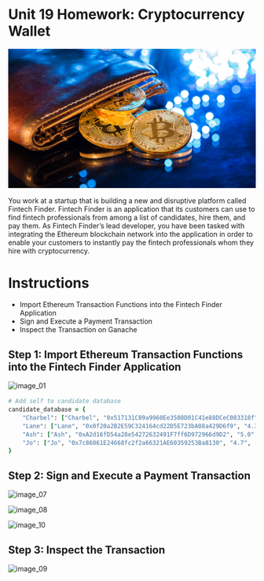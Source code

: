 # Unit 19 Homework: Cryptocurrency Wallet

![An image shows a wallet with bitcoin.](Images/19-4-challenge-image.png)

You work at a startup that is building a new and disruptive platform called Fintech Finder. Fintech Finder is an application that its customers can use to find fintech professionals from among a list of candidates, hire them, and pay them. As Fintech Finder’s lead developer, you have been tasked with integrating the Ethereum blockchain network into the application in order to enable your customers to instantly pay the fintech professionals whom they hire with cryptocurrency.

# Instructions

* Import Ethereum Transaction Functions into the Fintech Finder Application
* Sign and Execute a Payment Transaction
* Inspect the Transaction on Ganache

## Step 1: Import Ethereum Transaction Functions into the Fintech Finder Application

![image_01](https://user-images.githubusercontent.com/95597283/167981616-6b9a2a7b-dece-4b9b-9325-111b28e2d7c4.png)

```ruby
# Add self to candidate database
candidate_database = {
    "Charbel": ["Charbel", "0x517131C89a9960Ee3508D01C41e88DCeC083318f", "4.1", .16, "Images/charbel.jpg"],
    "Lane": ["Lane", "0x0f20a2B2E59C324164cd22D5E723bA08a429D6f9", "4.3", .20, "Images/lane.jpeg"],
    "Ash": ["Ash", "0xA2d16fD54a28e54272632491F7ff6D972966d9D2", "5.0", .33, "Images/ash.jpeg"],
    "Jo": ["Jo", "0x7c86061E24668fc2f2a66321AE60359253Ba8130", "4.7", .19, "Images/jo.jpeg"],
}
``` 

## Step 2: Sign and Execute a Payment Transaction

![image_07](https://user-images.githubusercontent.com/95597283/167984338-aa89bb8c-5a96-41d6-a5da-80751c7f90cb.png)


![image_08](https://user-images.githubusercontent.com/95597283/167984373-4bbc03ac-2d74-40db-ac40-49bc381deaed.png)


![image_10](https://user-images.githubusercontent.com/95597283/167984417-a12c4cd5-e1f4-49ee-ae78-b2a100162574.png)

## Step 3: Inspect the Transaction

![image_09](https://user-images.githubusercontent.com/95597283/167984393-06590063-ad42-4a26-a74e-546050cc7756.png)
